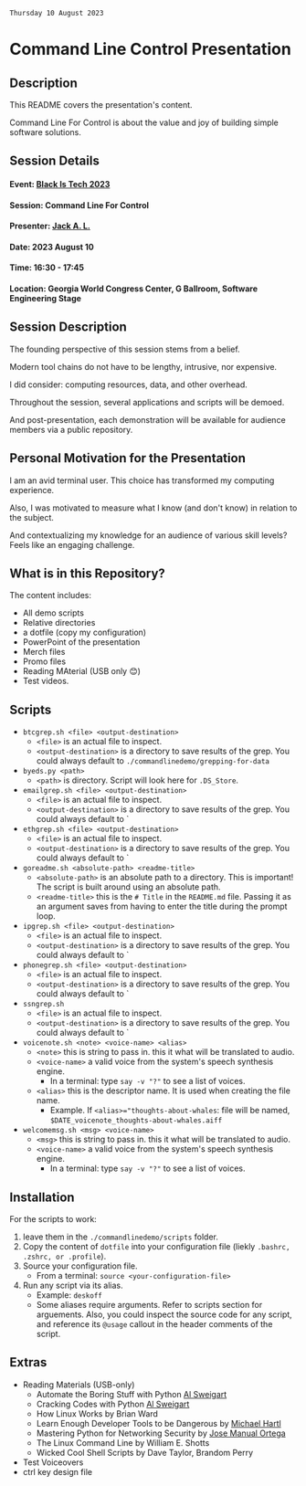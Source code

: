 `Thursday 10 August 2023`
# Command Line Control Presentation

## Description
This README covers the presentation's content. 

Command Line For Control is about the value and joy of building simple software solutions. 

## Session Details
#### Event: [Black Is Tech 2023](https://blackistechconference.com/)
#### Session: Command Line For Control
#### Presenter: [Jack A. L.](https://jack-jack-jack.com)
#### Date: 2023 August 10
#### Time: 16:30 - 17:45
#### Location: Georgia World Congress Center, G Ballroom, Software Engineering Stage

## Session Description

The founding perspective of this session stems from a belief.

Modern tool chains do not have to be lengthy, intrusive, nor expensive. 

I did consider: computing resources, data, and other overhead.

Throughout the session, several applications and scripts will be demoed. 

And post-presentation, each demonstration will be available for audience members via a public repository.

## Personal Motivation for the Presentation
I am an avid terminal user. This choice has transformed my computing experience. 

Also, I was motivated to measure what I know (and don't know) in relation to the subject. 

And contextualizing my knowledge for an audience of various skill levels? Feels like an engaging challenge.

## What is in this Repository?
The content includes:
* All demo scripts
* Relative directories
* a dotfile (copy my configuration)
* PowerPoint of the presentation
* Merch files
* Promo files
* Reading MAterial (USB only 😊)
* Test videos.

## Scripts
* `btcgrep.sh <file> <output-destination>`
	- `<file>` is an actual file to inspect.
	- `<output-destination>` is a directory to save results of the grep. You could always default to `./commandlinedemo/grepping-for-data`
* `byeds.py <path>`
	- `<path>` is directory. Script will look here for `.DS_Store`.
* `emailgrep.sh <file> <output-destination>`
	- `<file>` is an actual file to inspect.
	- `<output-destination>` is a directory to save results of the grep. You could always default to `
* `ethgrep.sh <file> <output-destination>`
	- `<file>` is an actual file to inspect.
	- `<output-destination>` is a directory to save results of the grep. You could always default to `
* `goreadme.sh <absolute-path> <readme-title>`
	- `<absolute-path>` is an absolute path to a directory. This is important! The script is built around using an absolute path.
	- `<readme-title>` this is the `# Title` in the `README.md` file. Passing it as an argument saves from having to enter the title during the prompt loop.
* `ipgrep.sh <file> <output-destination>`
	- `<file>` is an actual file to inspect.
	- `<output-destination>` is a directory to save results of the grep. You could always default to `
* `phonegrep.sh <file> <output-destination>`
	- `<file>` is an actual file to inspect.
	- `<output-destination>` is a directory to save results of the grep. You could always default to `
* `ssngrep.sh`
	- `<file>` is an actual file to inspect.
	- `<output-destination>` is a directory to save results of the grep. You could always default to `
* `voicenote.sh <note> <voice-name> <alias>`
	- `<note>` this is string to pass in. this it what will be translated to audio.
	- `<voice-name>` a valid voice from the system's speech synthesis engine.
		+ In a terminal: type `say -v "?"` to see a list of voices.
	- `<alias>` this is the descriptor name. It is used when creating the file name.
		+ Example. If `<alias>="thoughts-about-whales`: file will be named, `$DATE_voicenote_thoughts-about-whales.aiff`
* `welcomemsg.sh <msg> <voice-name>`
	- `<msg>` this is string to pass in. this it what will be translated to audio. 
	- `<voice-name>` a valid voice from the system's speech synthesis engine.
		+ In a terminal: type `say -v "?"` to see a list of voices.

## Installation
For the scripts to work:
1. leave them in the `./commandlinedemo/scripts` folder.
2. Copy the content of `dotfile` into your configuration file (liekly `.bashrc, .zshrc, or .profile`).
3. Source your configuration file.
    - From a terminal: `source <your-configuration-file>`
4. Run any script via its alias.
    - Example: `deskoff`
    - Some aliases require arguments. Refer to scripts section for arguements. Also, you could inspect the source code for any script, and reference its `@usage` callout in the header comments of the script. 

## Extras
* Reading Materials (USB-only)
	- Automate the Boring Stuff with Python [Al Sweigart](https://alsweigart.com/)
	- Cracking Codes with Python [Al Sweigart](https://alsweigart.com/)
	- How Linux Works by Brian Ward
	- Learn Enough Developer Tools to be Dangerous by [Michael Hartl](https://www.michaelhartl.com/)
	- Mastering Python for Networking Security by [Jose Manual Ortega](https://github.com/jmortega)
	- The Linux Command Line by William E. Shotts
	- Wicked Cool Shell Scripts by Dave Taylor, Brandom Perry
* Test Voiceovers
* ctrl key design file
